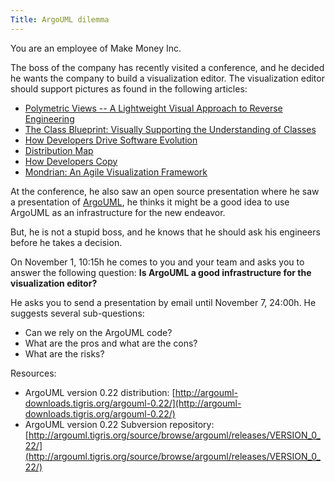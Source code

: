 ```yaml
---
Title: ArgoUML dilemma
---
```


You are an employee of Make Money Inc.

The boss of the company has recently visited a conference, and he decided he wants the company to build a visualization editor. The visualization editor should support pictures as found in the following articles:

-  [Polymetric Views -- A Lightweight Visual Approach to Reverse Engineering](%assets_url%/scgbib/?query=Lanz03d&filter=Year)
-  [The Class Blueprint: Visually Supporting the Understanding of Classes](%assets_url%/scgbib/?query=Duca05b&filter=Year)
-  [How Developers Drive Software Evolution](%assets_url%/scgbib/?query=Girb05c&filter=Year)
-  [Distribution Map](%assets_url%/scgbib/?query=Duca06c&filter=Year)
-  [How Developers Copy](%assets_url%/scgbib/?query=Bali06a&filter=Year)
-  [Mondrian: An Agile Visualization Framework](%assets_url%/scgbib/?query=Meye06a&filter=Year)

At the conference, he also saw an open source presentation where he saw a presentation of [ArgoUML](http://argouml.tigris.org/), he thinks it might be a good idea to use ArgoUML as an infrastructure for the new endeavor.

But, he is not a stupid boss, and he knows that he should ask his engineers before he takes a decision.

On November 1, 10:15h he comes to you and your team and asks you to answer the following question: <b>Is ArgoUML a good infrastructure for the visualization editor?</b>

He asks you to send a presentation by email until November 7, 24:00h. He suggests several sub-questions:

-  Can we rely on the ArgoUML code?
-  What are the pros and what are the cons?
-  What are the risks?

Resources:

-  ArgoUML version 0.22 distribution: [http://argouml-downloads.tigris.org/argouml-0.22/](http://argouml-downloads.tigris.org/argouml-0.22/)
-  ArgoUML version 0.22 Subversion repository: [http://argouml.tigris.org/source/browse/argouml/releases/VERSION_0_22/](http://argouml.tigris.org/source/browse/argouml/releases/VERSION_0_22/)
